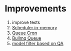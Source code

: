 # Improvements

1. improve tests
2. [Scheduler in-memory](https://github.com/kibertoad/toad-scheduler)
3. [Queue Cron](https://packages.adonisjs.com/packages/resque)
4. [Bullmq Queue](https://packages.adonisjs.com/packages/adonisjs-jobs)
5. [model filter based on QA](https://packages.adonisjs.com/packages/lucid-filter)